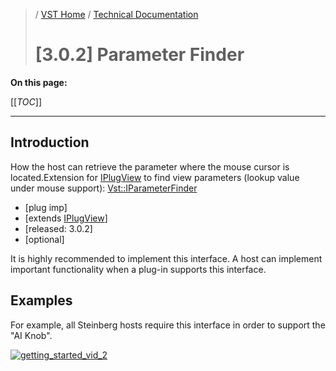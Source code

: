 >/ [VST Home](../../../Index.md) / [Technical Documentation](../../Index.md)
>
># [3.0.2] Parameter Finder

**On this page:**

[[_TOC_]]

---

## Introduction

How the host can retrieve the parameter where the mouse cursor is located.Extension for [IPlugView](https://steinbergmedia.github.io/vst3_doc/base/classSteinberg_1_1IPlugView.html) to find view parameters (lookup value under mouse support): [Vst::IParameterFinder](https://steinbergmedia.github.io/vst3_doc/vstinterfaces/classSteinberg_1_1Vst_1_1IParameterFinder.html)

- [plug imp]
- [extends [IPlugView](https://steinbergmedia.github.io/vst3_doc/base/classSteinberg_1_1IPlugView.html)]
- [released: 3.0.2]
- [optional]

It is highly recommended to implement this interface. A host can implement important functionality when a plug-in supports this interface.

## Examples

For example, all Steinberg hosts require this interface in order to support the "AI Knob".

[![getting_started_vid_2](../../../../resources/tech_doc_30.png)](https://www.steinberg.net/de/cc121/)